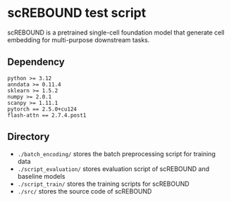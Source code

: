 # scREBOUND test script
scREBOUND is a pretrained single-cell foundation model that generate cell embedding for multi-purpose downstream tasks.

## Dependency
```
python >= 3.12
anndata >= 0.11.4
sklearn >= 1.5.2
numpy >= 2.0.1
scanpy >= 1.11.1
pytorch == 2.5.0+cu124
flash-attn == 2.7.4.post1
```

## Directory
* `./batch_encoding/` stores the batch preprocessing script for training data 
* `./script_evaluation/` stores evaluation script of scREBOUND and baseline models
* `./script_train/` stores the training scripts for scREBOUND
* `./src/` stores the source code of scREBOUND

